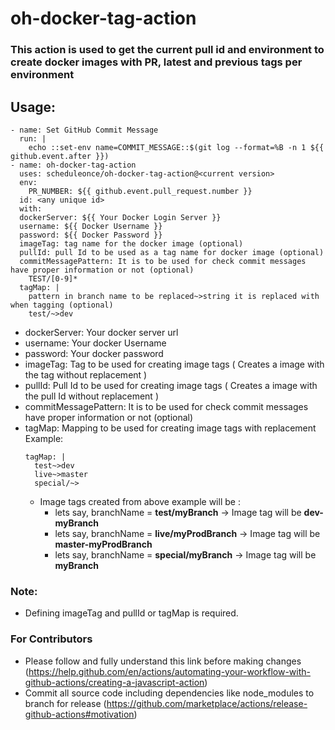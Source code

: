 # oh-docker-tag-action

### This action is used to get the current pull id and environment to create docker images with PR, latest and previous tags per environment

## Usage:

```
- name: Set GitHub Commit Message
  run: |
    echo ::set-env name=COMMIT_MESSAGE::$(git log --format=%B -n 1 ${{ github.event.after }})
- name: oh-docker-tag-action
  uses: scheduleonce/oh-docker-tag-action@<current version>
  env:
    PR_NUMBER: ${{ github.event.pull_request.number }}
  id: <any unique id>
  with:
  dockerServer: ${{ Your Docker Login Server }}
  username: ${{ Docker Username }}
  password: ${{ Docker Password }}
  imageTag: tag name for the docker image (optional)
  pullId: pull Id to be used as a tag name for docker image (optional)
  commitMessagePattern: It is to be used for check commit messages have proper information or not (optional)
    TEST/[0-9]*
  tagMap: |
    pattern in branch name to be replaced~>string it is replaced with when tagging (optional)
    test/~>dev
```

- dockerServer: Your docker server url
- username: Your docker Username
- password: Your docker password
- imageTag: Tag to be used for creating image tags ( Creates a image with the tag without replacement )
- pullId: Pull Id to be used for creating image tags ( Creates a image with the pull Id without replacement )
- commitMessagePattern: It is to be used for check commit messages have proper information or not (optional)
- tagMap: Mapping to be used for creating image tags with replacement
  Example:
  ```
  tagMap: |
    test~>dev
    live~>master
    special/~>
  ```
  - Image tags created from above example will be :
    - lets say, branchName = **test/myBranch** -> Image tag will be **dev-myBranch**
    - lets say, branchName = **live/myProdBranch** -> Image tag will be **master-myProdBranch**
    - lets say, branchName = **special/myBranch** -> Image tag will be **myBranch**

### Note:

- Defining imageTag and pullId or tagMap is required.

### For Contributors

- Please follow and fully understand this link before making changes (https://help.github.com/en/actions/automating-your-workflow-with-github-actions/creating-a-javascript-action)
- Commit all source code including dependencies like node_modules to branch for release (https://github.com/marketplace/actions/release-github-actions#motivation)
